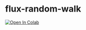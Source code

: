 # flux-random-walk

[![Open In Colab](https://colab.research.google.com/assets/colab-badge.svg)](https://colab.research.google.com/github/rolux/flux-random-walk/blob/main/flux-random-walk.ipynb)